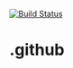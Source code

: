 [![Build Status](https://app.cloudback.it/badge/cloudback/.github)](https://cloudback.it)

# .github

